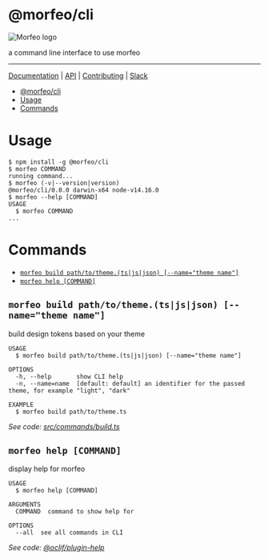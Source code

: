 # @morfeo/cli

![Morfeo logo](https://morfeo.dev/img/morfeo.png)

a command line interface to use morfeo

---

[Documentation](https://morfeo.dev) | [API](https://github.com/VLK-STUDIO/morfeo) | [Contributing](https://github.com/VLK-STUDIO/morfeo/blob/main/CONTRIBUTING.md) | [Slack](https://morfeo.slack.com)

<!-- toc -->
* [@morfeo/cli](#morfeocli)
* [Usage](#usage)
* [Commands](#commands)
<!-- tocstop -->

# Usage

<!-- usage -->
```sh-session
$ npm install -g @morfeo/cli
$ morfeo COMMAND
running command...
$ morfeo (-v|--version|version)
@morfeo/cli/0.0.0 darwin-x64 node-v14.16.0
$ morfeo --help [COMMAND]
USAGE
  $ morfeo COMMAND
...
```
<!-- usagestop -->

# Commands

<!-- commands -->
* [`morfeo build path/to/theme.(ts|js|json) [--name="theme name"]`](#morfeo-build-pathtothemetsjsjson---nametheme-name)
* [`morfeo help [COMMAND]`](#morfeo-help-command)

## `morfeo build path/to/theme.(ts|js|json) [--name="theme name"]`

build design tokens based on your theme

```
USAGE
  $ morfeo build path/to/theme.(ts|js|json) [--name="theme name"]

OPTIONS
  -h, --help       show CLI help
  -n, --name=name  [default: default] an identifier for the passed theme, for example "light", "dark"

EXAMPLE
  $ morfeo build path/to/theme.ts
```

_See code: [src/commands/build.ts](https://github.com/VLK-STUDIO/morfeo/blob/v0.0.0/src/commands/build.ts)_

## `morfeo help [COMMAND]`

display help for morfeo

```
USAGE
  $ morfeo help [COMMAND]

ARGUMENTS
  COMMAND  command to show help for

OPTIONS
  --all  see all commands in CLI
```

_See code: [@oclif/plugin-help](https://github.com/oclif/plugin-help/blob/v3.2.2/src/commands/help.ts)_
<!-- commandsstop -->
